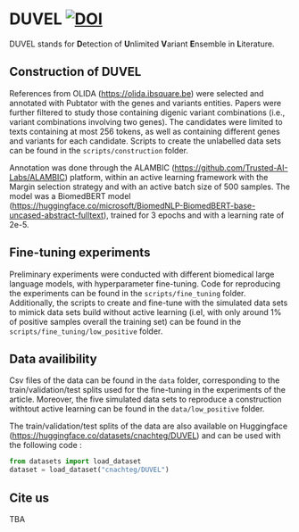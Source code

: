 # DUVEL [![DOI](https://zenodo.org/badge/679553511.svg)](https://zenodo.org/doi/10.5281/zenodo.10057604)
DUVEL stands for **D**etection of **U**nlimited **V**ariant **E**nsemble in **L**iterature.

## Construction of DUVEL
References from OLIDA (https://olida.ibsquare.be) were selected and annotated with Pubtator with the genes and variants entities. Papers were further filtered to study those containing digenic variant combinations (i.e., variant combinations involving two genes). The candidates were limited to texts containing at most 256 tokens, as well as containing different genes and variants for each candidate. Scripts to create the unlabelled data sets can be found in the ``scripts/construction`` folder.

Annotation was done through the ALAMBIC (https://github.com/Trusted-AI-Labs/ALAMBIC) platform, within an active learning framework with the Margin selection strategy and with an active batch size of 500 samples. The model was a BiomedBERT model (https://huggingface.co/microsoft/BiomedNLP-BiomedBERT-base-uncased-abstract-fulltext), trained for 3 epochs and with a learning rate of 2e-5.

## Fine-tuning experiments
Preliminary experiments were conducted with different biomedical large language models, with hyperparameter fine-tuning. Code for reproducing the experiments can be found in the ``scripts/fine_tuning`` folder. Additionally, the scripts to create and fine-tune with the simulated data sets to mimick data sets build without active learning (i.eI, with only around 1% of positive samples overall the training set) can be found in the ``scripts/fine_tuning/low_positive`` folder.

## Data availibility
Csv files of the data can be found in the ``data`` folder, corresponding to the train/validation/test splits used for the fine-tuning in the experiments of the article. Moreover, the five simulated data sets to reproduce a construction withtout active learning can be found in the ``data/low_positive`` folder.

The train/validation/test splits of the data are also available on Huggingface (https://huggingface.co/datasets/cnachteg/DUVEL) and can be used with the following code :

```python
from datasets import load_dataset
dataset = load_dataset("cnachteg/DUVEL")
```

## Cite us
TBA
